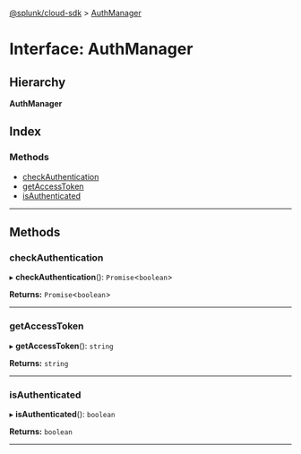[@splunk/cloud-sdk](../README.md) > [AuthManager](../interfaces/authmanager.md)

# Interface: AuthManager

## Hierarchy

**AuthManager**

## Index

### Methods

* [checkAuthentication](authmanager.md#checkauthentication)
* [getAccessToken](authmanager.md#getaccesstoken)
* [isAuthenticated](authmanager.md#isauthenticated)

---

## Methods

<a id="checkauthentication"></a>

###  checkAuthentication

▸ **checkAuthentication**(): `Promise`<`boolean`>

**Returns:** `Promise`<`boolean`>

___
<a id="getaccesstoken"></a>

###  getAccessToken

▸ **getAccessToken**(): `string`

**Returns:** `string`

___
<a id="isauthenticated"></a>

###  isAuthenticated

▸ **isAuthenticated**(): `boolean`

**Returns:** `boolean`

___

